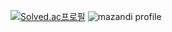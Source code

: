[![Solved.ac프로필](http://mazassumnida.wtf/api/generate_badge?boj={sjshappy110})](https://solved.ac/{sjshappy110})
![mazandi profile](http://mazandi.herokuapp.com/api?handle={sjshappy110}&theme=dark)
